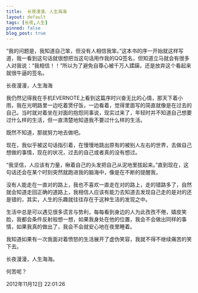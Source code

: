 ```yaml
---
title:  长夜漫漫，人生海海
layout: default
tags: [长夜,人生]
pinned: false
blog_post: true
---
```


“我的问题是，我知道自己笨，但没有人相信我笨。”这本书的序一开始就这样写道，我一看到这句话就很想把当这句话用作我的QQ签名，但知道立马就会有很多人对我说：“我相信！！”所以为了避免自尊心被千万人蹂躏，还是放弃这个看起来就很牛逼的签名。


 长夜漫漫，人生海海

我仍然记得我在手机EVERNOTE上看到这篇序时兴奋无比的心情，那天下着小雨，我在光明路里一边吃着煲仔饭，一边看着，觉得里面写的简直就像是在过去的自己。当时就对着坐在对面的抱怨同事说，现实过来了，年轻时并不知道自己想要过什么样的生活，但一直清楚地知道我不要过什么样的生活。
 
既然不知道，那就努力地去做吧。
 
现在，我似乎被这句话指引着，在慢慢地跳出原有的被别人左右的世界，去做自己想做的事情，现在的状况，过去的自己或者真的没有想过。
 
“我坚信，人应该有力量，楸着自己的头发把自己从泥地里拔起来。”直到现在，这句话还会在某个时刻突然就跑进我的脑海中，像是在不断的提醒我，
 
没有人能走在一直对的路上，我也不喜欢一直走在对的路上，走的错路多了，自然就会知道走回正确的道路上，我相信人应该有能力去知道去发现自己走的是对的还是错的，其实，人生的乐趣就往往存在于这种生活的发现之中。
 
生活中总是可以遇见很多谎言与势利，每每看到身边的人为此孜孜不倦，嬉皮笑脸，我都会条件反射般想一想，如果我身处在他的位置，我会不会做出同样的事情，如果我真的做出了，我会不会就安心地在夜里睡着。
 
我知道如果有一次我面对着愤怒的生活展开了虚伪笑容，我就不得不继续痛苦的笑下去。
 
长夜漫漫，人生海海。
 
何苦呢？
 
2012年11月12日 22:01:26
